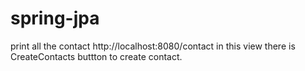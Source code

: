 # spring-jpa
print all the contact
   http://localhost:8080/contact
in this view there is CreateContacts buttton to create contact.
